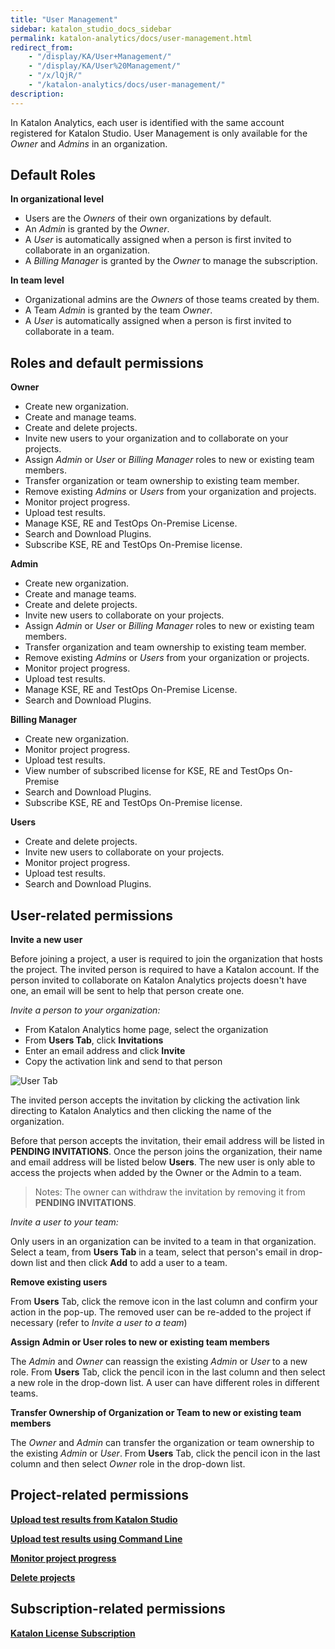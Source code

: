 ```yaml
---
title: "User Management" 
sidebar: katalon_studio_docs_sidebar
permalink: katalon-analytics/docs/user-management.html 
redirect_from:
    - "/display/KA/User+Management/"
    - "/display/KA/User%20Management/"
    - "/x/lQjR/"
    - "/katalon-analytics/docs/user-management/"
description: 
---
```


In Katalon Analytics, each user is identified with the same account registered for Katalon Studio. User Management is only available for the *Owner* and *Admins* in an organization.  

## Default Roles

**In organizational level** 

* Users are the _Owners_ of their own organizations by default.
* An _Admin_ is granted by the _Owner_.
* A _User_ is automatically assigned when a person is first invited to collaborate in an organization.
* A _Billing Manager_ is granted by the _Owner_ to manage the subscription.

**In team level**

* Organizational admins are the _Owners_ of those teams created by them.
* A Team _Admin_ is granted by the team _Owner_.
* A _User_ is automatically assigned when a person is first invited to collaborate in a team.

## Roles and default permissions

**Owner**

* Create new organization.
* Create and manage teams.
* Create and delete projects.
* Invite new users to your organization and to collaborate on your projects.
* Assign *Admin* or *User* or *Billing Manager* roles to new or existing team members.
* Transfer organization or team ownership to existing team member.
* Remove existing *Admins* or *Users* from your organization and projects.
* Monitor project progress.
* Upload test results.
* Manage KSE, RE and TestOps On-Premise License.
* Search and Download Plugins.
* Subscribe KSE, RE and TestOps On-Premise license.

**Admin**

* Create new organization.
* Create and manage teams.
* Create and delete projects.
* Invite new users to collaborate on your projects.
* Assign *Admin* or *User* or *Billing Manager* roles to new or existing team members.
* Transfer organization and team ownership to existing team member.
* Remove existing *Admins* or *Users* from your organization or projects.
* Monitor project progress.
* Upload test results.
* Manage KSE, RE and TestOps On-Premise License.
* Search and Download Plugins.

**Billing Manager**

* Create new organization.
* Monitor project progress.
* Upload test results.
* View number of subscribed license for KSE, RE and TestOps On-Premise
* Search and Download Plugins.
* Subscribe KSE, RE and TestOps On-Premise license.

**Users**

* Create and delete projects.
* Invite new users to collaborate on your projects.
* Monitor project progress.
* Upload test results.
* Search and Download Plugins.

## User-related permissions

**Invite a new user**

Before joining a project, a user is required to join the organization that hosts the project. The invited person is required to have a Katalon account. If the person invited to collaborate on Katalon Analytics projects doesn't have one, an email will be sent to help that person create one.

_Invite a person to your organization:_

* From Katalon Analytics home page, select the organization
* From __Users Tab__, click __Invitations__
* Enter an email address and click __Invite__
* Copy the activation link and send to that person

![User Tab](https://github.com/katalon-studio/docs-images/raw/master/katalon-analytics/docs/user-management/KT-user-mgt-invitation.png)

The invited person accepts the invitation by clicking the activation link directing to Katalon Analytics and then clicking the name of the organization.

Before that person accepts the invitation, their email address will be listed in __PENDING INVITATIONS__. Once the person joins the organization, their name and email address will be listed below __Users__. The new user is only able to access the projects when added by the Owner or the Admin to a team.
> Notes: The owner can withdraw the invitation by removing it from __PENDING INVITATIONS__.

_Invite a user to your team:_

Only users in an organization can be invited to a team in that organization. Select a team, from __Users Tab__ in a team, select that person's email in drop-down list and then click __Add__ to add a user to a team.

**Remove existing users**

From __Users__ Tab, click the remove icon in the last column and confirm your action in the pop-up. The removed user can be re-added to the project if necessary (refer to *Invite a user to a team*)

**Assign Admin or User roles to new or existing team members**

The *Admin* and *Owner* can reassign the existing *Admin* or *User* to a new role. From __Users__ Tab, click the pencil icon in the last column and then select a new role in the drop-down list.
A user can have different roles in different teams.

**Transfer Ownership of Organization or Team to new or existing team members**

The *Owner* and *Admin* can transfer the organization or team ownership to the existing *Admin* or *User*. From __Users__ Tab, click the pencil icon in the last column and then select *Owner* role in the drop-down list.

## Project-related permissions

**[Upload test results from Katalon Studio](https://docs.katalon.com/katalon-analytics/docs/katalon-analytics/docs/project-management-import-KS.html)**

**[Upload test results using Command Line](https://docs.katalon.com/katalon-analytics/docs/katalon-analytics/docs/project-management-import-cli.html)**

**[Monitor project progress](https://docs.katalon.com/katalon-analytics/docs/project-management-view-reports.html)**

**[Delete projects](https://docs.katalon.com/katalon-analytics/docs/project-management-delete.html)**

## Subscription-related permissions

**[Katalon License Subscription](https://docs.katalon.com/katalon-studio/docs/license-subscription.html)**
